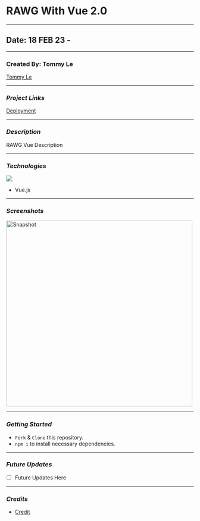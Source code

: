 # RAWG With Vue 2.0

---

## Date: 18 FEB 23 - 

---

###  Created By: Tommy Le

[Tommy Le](https://www.linkedin.com/in/tommyyle/)

---
### **_Project Links_**

[Deployment](Link)

---

### **_Description_**

RAWG Vue Description

---

### **_Technologies_**

![](https://xpertlab.com/wp-content/uploads/2020/10/1_wFL3csJ96lQpY0IVT9SE3w.jpeg)

* Vue.js

---

### **_Screenshots_**

<img alt="Snapshot" width='500' src="" />

---
### **_Getting Started_**

- `Fork` & `Clone` this repository.
- `npm i` to install necessary dependencies.

---

### **_Future Updates_**

- [ ] Future Updates Here

---

### **_Credits_**

* [Credit](Link)